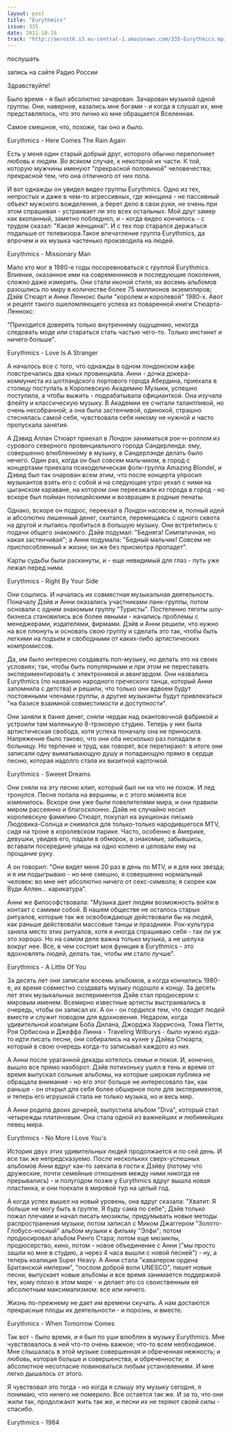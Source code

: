 ```yaml
---
layout: post
title: "Eurythmics"
issue: 335
date: 2011-10-16
track: "http://aerost8.s3.eu-central-1.amazonaws.com/335-Eurythmics.mp3"
---
```


послушать

запись на сайте Радио России

Здравствуйте!

Было время - я был абсолютно зачарован. Зачарован музыкой одной группы. Они, наверное, казались мне богами - и когда я слушал их, мне представлялось, что это лично ко мне обращается Вселенная.

Самое смешное, что, похоже, так оно и было.

Eurythmics - Here Comes The Rain Again

Есть у меня один старый добрый друг, которого обычно переполняет любовь к людям. Во всяком случае, к некоторой их части. К той, которую мужчины именуют "прекрасной половиной" человечества; прекрасной тем, что она отличного от них пола.

И вот однажды он увидел видео группы Eurythmics. Одно из тех, непростых и даже в чем-то агрессивных, где женщина - не пассивный объект мужского вожделения, а берет дело в свои руки, не очень при этом спрашивая - устраивает ли это всех остальных. Мой друг замер как вкопанный, заметно побледнел, и - когда видео кончилось - с трудом сказал: "Какая женщина!". И с тех пор старался держаться подальше от телевизора.Такое впечатление группа Eurythmics, да впрочем и их музыка частенько производила на людей.

Eurythmics - Missionary Man

Мало кто мог в 1980-е годы посоревноваться с группой Eurythmics. Влияние, оказанное ими на современников и последующие поколения, сложно даже измерить. Они стали иконой стиля, их восемь альбомов разошлись по миру в количестве более 75 миллионов экземпляров; Дэйв Стюарт и Анни Леннокс были "королем и королевой" 1980-х. Авот и рецепт такого ошеломляющего успеха из поваренной книги Стюарта-Леннокс:

"Приходится доверять только внутреннему ощущению, некогда следовать моде или стараться стать частью чего-то. Только инстинкт и ничего больше".

Eurythmics - Love Is A Stranger

А началось все с того, что однажды в одном лондонском кафе повстречались два юных провинциала. Анни - дочка докера-коммуниста из шотландского портового города Абердина, приехала в столицу поступать в Королевскую Академию Музыки, успешно поступила, а чтобы выжить - подрабатывала официанткой. Она изучала флейту и классическую музыку. В Академии ее считали талантливой, но очень несобранной; а она была застенчивой, одинокой, страшно стеснялась самой себя, чувствовала себя никому не нужной и часто пропускала занятия.

А Дэвид Аллан Стюарт приехал в Лондон заниматься рок-н-роллом из сурового северного провинциального города Сандерленда: ему, совершенно влюбленному в музыку, в Сандерлэнде делать было нечего. Один раз, когда он был совсем мальчиком, в город с концертами приехала психоделическая фолк-группа Amazing Blondel, и Дэвид был так очарован всем этим, что после концерта упросил музыкантов взять его с собой и на следующее утро уехал с ними на цыганском караване, на котором они переезжали из города в город - но вскоре был пойман полицейскими и возвращен в родные пенаты.

Однако, вскоре он подрос, переехал в Лондон насовсем и, полный идей и абсолютно лишенный денег, скитался, перемещаясь с одного сквота на другой и пытаясь пробиться в большую музыку. Они встретились с подачи общего знакомого. Дэйв подумал: "Бедняга! Симпатичная, но какая застенчивая"; а Анни подумала: "Бедный мальчик! Совсем не приспособленный к жизни; он же без присмотра пропадет".

Карты судьбы были раскинуты, и - еще невидимый для глаз - путь уже лежал перед ними.

Eurythmics - Right By Your Side

Они сошлись. И началась их совместная музыкальная деятельность. Поначалу Дэйв и Анни оказались участниками панк-группы, потом основали с одним знакомым группу "Туристы". Постепенно тяготы шоу-бизнеса становились все более явными - начались проблемы с менеджерами, издателями, фирмами. Дэйв и Анни решили, что нужно на все плюнуть и основать свою группу и сделать это так, чтобы быть легкими на подъем и свободными от каких-либо артистических компромиссов.

Да, им было интересно создавать поп-музыку, но делать это на своих условиях; так, чтобы быть популярными и при этом не переставать экспериментировать с электроникой и авангардом. Они назвались Eurythmics (по названию народного греческого танца, который Анни запомнила с детства) и решили, что только они вдвоем будут постоянными членами группы, а другие музыканты будут привлекаться "на базисе взаимной совместимости и доступности".

Они заняли в банке денег, сняли чердак над окантовочной фабрикой и устроили там маленькую 8-трэковую студию. Теперь у них была артистическая свобода, хотя успеха поначалу она не приносила. Напряжение было таково, что они оба несколько раз попадали в больницу. Но терпение и труд, как говорят, все перетирают: в итоге они записали одну выматывающую душу и попадающую прямо в сердце песню, которая надолго стала их визитной карточкой.

Eurythmics - Sweeet Dreams

Они сняли на эту песню клип, который был ни на что не похож. И лед тронулся. Песня попала на вершины, и с этого момента все изменилось. Вскоре они уже были повелителями мира, и они правили миром рассеянно и благосклонно. Дэйв не случайно носил королевскую фамилию Стюарт, покупал на аукционах письма Людовика-Солнца и снимался для только-только народившегося MTV, сидя на троне в королевском парике. Часто, особенно в Америке, девушки, увидев его, падали в обморок, а знакомые, забывшись, вставали посередине улицы на одно колено и целовали ему на прощание руку.

А он говорил: "Они видят меня 20 раз в день по MTV, и я для них звезда; и я им подыгрываю - но мне смешно, я совершенно нормальный человек: во мне нет абсолютно ничего от секс-символа; я скорее как Вуди Аллен... карикатура".

Анни же философствовала: "Музыка дает людям возможность войти в контакт с самими собой. В нашем обществе не осталось старых ритуалов, которые так же освобождающе действовали бы на людей, как раньше действовали массовые танцы и праздники. Рок-культура заняла место этих ритуалов, хотя я иногда спрашиваю себя - так ли уж это хорошо. Но на самом деле важна только музыка, а не шелуха вокруг нее. Все, в чем состоит моя функция в Eurythmics - это вдохновлять людей, делать так, чтобы им стало лучше".

Eurythmics - A Little Of You

За десять лет они записали восемь альбомов, а когда кончились 1980-е, их время совместно создавать музыку подошло к концу. За десять лет этих музыкальных экспериментов Дэйв стал продюсером с мировым именем. Всемирно известные артисты выстраивались в очередь, чтобы он записал их. А он - он гордился тем, что сводит людей вместе и служит поводом для вдохновения. Недаром, когда удивительной коалиции Боба Дилана, Джорджа Харрисона, Тома Петти, Роя Орбисона и Джеффа Линна - Traveling Wilburys - было нужно куда-то идти писать песни, они собирались на кухне у Дэйва Стюарта, который в свою очередь когда-то записывал каждого из них.

А Анни после ураганной декады хотелось семьи и покоя. И, конечно, вышло все прямо наоборот. Дэйв потихоньку ушел в тень и время от время выпускал сольные альбомы, на которые широкая публика не обращала внимания - но его этог больше не интересовало так, как раньше - он открыл для себя более обширное поле для экспериментов, и теперь его игрушкой стала не только музыка, но и весь мир.

А Анни родила двоих дочерей, выпустила альбом "Diva", который стал четырежды платиновым. Она стала одной из важнейших и любимейших певец мира.

Eurythmics - No More I Love You's

История двух этих удивительных людей продолжается и по сей день. И все так же непредсказуемо. После нескольких сверх-успешных альбомов Анни вдруг как-то заехала в гости к Дэйву (потому что дружеские, почти семейные отношения между ними никогда не прерывались) - и полугодом позже у Eurythmics вдруг вышла новая пластинка, и они поехали в мировой тур на целый год.

А когда успех вышел на новый уровень, она вдруг сказала: "Хватит. Я больше не могу быть в группе. Я буду сама по себе"; Дэйв только пожал плечами и начал писать мюзиклы, придумывать новые методы распространения музыки; потом записал с Миком Джаггером "Золото-Глобусо-носный" альбом музыки к фильму "Элфи"; потом продюсировал альбом Ринго Стара; потом еще мюзиклы, продюсерство, кино, потом - новое объединение с Анни ("мы просто зашли ко мне в студию, а через 4 часа вышли с новой песней") - ну, а теперь коалиция Super Heavy. А Анни стала "кавалером ордена Британской империи", "послом доброй воли UNESCO", пишет новые песни, выпускает новые альбомы и все время занимается поддержкой тех, кому плохо в этом мире - и делает это со своиственным ей абсолютным максимализмом: все или ничего.

Жизнь по-прежнему не дает им времени скучать. А нам достаются прекрасные плоды их деятельности - и порознь, и вместе.

Eurythmics - When Tomorrow Comes

Так вот - было время, и я был по уши влюблен в музыку Eurythmics. Мне чувствовалось в ней что-то очень важное; что-то всем необходимое. Мне слышалась в этой музыке совершенная и обреченная нежность; и любовь, которая больше и совершенства, и обреченности; и абсолютное несогласие повиноваться любым установлениям. И мне легко дышалось от этого.

Я чувствовал это тогда - но когда я слышу эту музыку сегодня, я понимаю, что ничего не померкло. Все остается так же. И за то, что они жили так, продолжают жить так же, и песни их не теряют своей силы - спасибо.

Eurythmics - 1984
